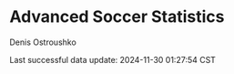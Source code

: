 # Advanced Soccer Statistics
Denis Ostroushko

<!-- gfm -->

Last successful data update: 2024-11-30 01:27:54 CST
